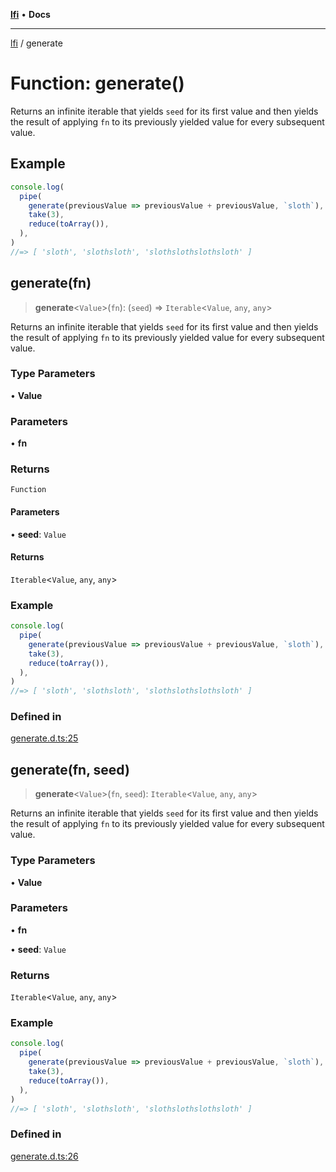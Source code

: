 [**lfi**](../readme.md) • **Docs**

***

[lfi](../globals.md) / generate

# Function: generate()

Returns an infinite iterable that yields `seed` for its first value and then
yields the result of applying `fn` to its previously yielded value for every
subsequent value.

## Example

```js
console.log(
  pipe(
    generate(previousValue => previousValue + previousValue, `sloth`),
    take(3),
    reduce(toArray()),
  ),
)
//=> [ 'sloth', 'slothsloth', 'slothslothslothsloth' ]
```

## generate(fn)

> **generate**\<`Value`\>(`fn`): (`seed`) => `Iterable`\<`Value`, `any`, `any`\>

Returns an infinite iterable that yields `seed` for its first value and then
yields the result of applying `fn` to its previously yielded value for every
subsequent value.

### Type Parameters

• **Value**

### Parameters

• **fn**

### Returns

`Function`

#### Parameters

• **seed**: `Value`

#### Returns

`Iterable`\<`Value`, `any`, `any`\>

### Example

```js
console.log(
  pipe(
    generate(previousValue => previousValue + previousValue, `sloth`),
    take(3),
    reduce(toArray()),
  ),
)
//=> [ 'sloth', 'slothsloth', 'slothslothslothsloth' ]
```

### Defined in

[generate.d.ts:25](https://github.com/TomerAberbach/lfi/blob/e98b31ea37c84de0758cf58c8fcf28193f36b533/src/operations/generate.d.ts#L25)

## generate(fn, seed)

> **generate**\<`Value`\>(`fn`, `seed`): `Iterable`\<`Value`, `any`, `any`\>

Returns an infinite iterable that yields `seed` for its first value and then
yields the result of applying `fn` to its previously yielded value for every
subsequent value.

### Type Parameters

• **Value**

### Parameters

• **fn**

• **seed**: `Value`

### Returns

`Iterable`\<`Value`, `any`, `any`\>

### Example

```js
console.log(
  pipe(
    generate(previousValue => previousValue + previousValue, `sloth`),
    take(3),
    reduce(toArray()),
  ),
)
//=> [ 'sloth', 'slothsloth', 'slothslothslothsloth' ]
```

### Defined in

[generate.d.ts:26](https://github.com/TomerAberbach/lfi/blob/e98b31ea37c84de0758cf58c8fcf28193f36b533/src/operations/generate.d.ts#L26)
